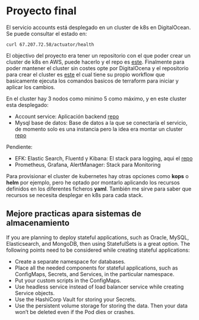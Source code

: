 # Proyecto final

El servicio accounts está desplegado en un cluster de k8s en DigitalOcean. Se puede consultar el estado en:

```
curl 67.207.72.58/actuator/health
```

El objectivo del proyecto era tener un repositorio con el que poder crear un cluster de k8s en AWS, puede hacerlo y el repo es [este](https://github.com/dafuemu/eks-aws-terraform). Finalmente para poder mantener el cluster sin costes opte por DigitalOcena y el repositorio para crear el
cluster es [este](https://github.com/dafuemu/eks-digitalocean-terraform) el cual tiene su propio workflow que basicamente ejecuta los comandos basicos de terraform
para iniciar y aplicar los cambios.

En el cluster hay 3 nodos como minimo 5 como máximo, y en este cluster esta desplegado:

- Account service: Aplicación backend [repo](https://github.com/dafuemu/hexagoanl-java-spring)
- Mysql base de datos: Base de datos a la que se conectaría el servicio, de momento solo es una instancia pero la idea era montar un cluster [repo](https://github.com/dafuemu/mysql_k8_deployment)

Pendiente:
- EFK: Elastic Search, Fluentd y Kibana: El stack para logging, aqui el [repo](https://github.com/dafuemu/efk_k8s_deplyment) 
- Prometheus, Grafana, AlertManager: Stack para Monitoring


Para provisionar el cluster de kubernetes hay otras opciones como **kops** o **helm** por ejemplo, pero he optado por montarlo aplicando los recursos definidos en los diferentes ficheros **yaml**. También me sirve para saber que recursos se necesita desplegar en k8s para cada stack.

## Mejore practicas apara sistemas de almacenamiento
If you are planning to deploy stateful applications, such as Oracle, MySQL, Elasticsearch, and MongoDB, then using StatefulSets is a great option. The following points need to be considered while creating stateful applications:

- Create a separate namespace for databases.
- Place all the needed components for stateful applications, such as ConfigMaps, Secrets, and Services, in the particular namespace.
- Put your custom scripts in the ConfigMaps.
- Use headless service instead of load balancer service while creating Service objects.
- Use the HashiCorp Vault for storing your Secrets.
- Use the persistent volume storage for storing the data. Then your data won’t be deleted even if the Pod dies or crashes.

